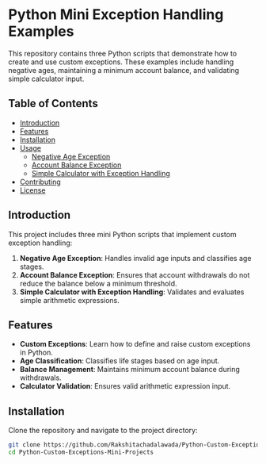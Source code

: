 # Python Mini Exception Handling Examples

This repository contains three Python scripts that demonstrate how to create and use custom exceptions. These examples include handling negative ages, maintaining a minimum account balance, and validating simple calculator input.

## Table of Contents
- [Introduction](#introduction)
- [Features](#features)
- [Installation](#installation)
- [Usage](#usage)
  - [Negative Age Exception](#negative-age-exception)
  - [Account Balance Exception](#account-balance-exception)
  - [Simple Calculator with Exception Handling](#simple-calculator-with-exception-handling)
- [Contributing](#contributing)
- [License](#license)

## Introduction

This project includes three mini Python scripts that implement custom exception handling:
1. **Negative Age Exception**: Handles invalid age inputs and classifies age stages.
2. **Account Balance Exception**: Ensures that account withdrawals do not reduce the balance below a minimum threshold.
3. **Simple Calculator with Exception Handling**: Validates and evaluates simple arithmetic expressions.

## Features

- **Custom Exceptions**: Learn how to define and raise custom exceptions in Python.
- **Age Classification**: Classifies life stages based on age input.
- **Balance Management**: Maintains minimum account balance during withdrawals.
- **Calculator Validation**: Ensures valid arithmetic expression input.

## Installation



Clone the repository and navigate to the project directory:

```bash
git clone https://github.com/Rakshitachadalawada/Python-Custom-Exceptions-Mini-Projects.git
cd Python-Custom-Exceptions-Mini-Projects

